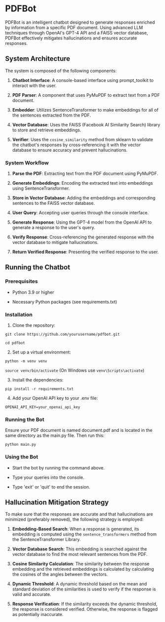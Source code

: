 # **PDFBot**

PDFBot is an intelligent chatbot designed to generate responses enriched by
information from a specific PDF document. Using advanced LLM
techniques through OpenAI's GPT-4 API and a FAISS vector database, PDFBot effectively mitigates hallucinations
and ensures accurate responses.

## **System Architecture**

The system is composed of the following components:

1.  **Chatbot Interface**: A console-based interface using
    prompt_toolkit to interact with the user.

2.  **PDF Parser**: A component that uses PyMuPDF to extract text from a
    PDF document.

3.  **Embedder**: Utilizes SentenceTransformer to make embeddings
    for all of the sentences extracted from the PDF.

4.  **Vector Database**: Uses the FAISS (Facebook AI Similarity Search) library to store and retrieve embeddings. 

5.  **Verifier**: Uses the `cosine_similarity` method from sklearn to validate the chatbot\'s responses by cross-referencing it with the vector
    database to ensure accuracy and prevent hallucinations.

### **System Workflow**

1.  **Parse the PDF**: Extracting text from the PDF document using PyMuPDF.

2.  **Generate Embeddings**: Encoding the extracted text into embeddings
    using SentenceTransformer.

3.  **Store in Vector Database**: Adding the embeddings and corresponding
    sentences to the FAISS vector database.

4.  **User Query**: Accepting user queries through the console interface.

5.  **Generate Response**: Using the GPT-4 model from the OpenAI API to generate a response to the
    user's query.

6.  **Verify Response**: Cross-referencing the generated response with the
    vector database to mitigate hallucinations.

7.  **Return Verified Response**: Presenting the verified response to the
    user.

## **Running the Chatbot**

### **Prerequisites**

-   Python 3.9 or higher

-   Necessary Python packages (see requirements.txt)

### **Installation**

1.  Clone the repository:

`git clone https://github.com/yourusername/pdfbot.git`

`cd pdfbot`

2.  Set up a virtual environment:

`python -m venv venv`

`source venv/bin/activate` (On Windows use `venv\Scripts\activate`)

3.  Install the dependencies:

`pip install -r requirements.txt`

4.  Add your OpenAI API key to your .env file:

`OPENAI_API_KEY=your_openai_api_key`

### **Running the Bot**

Ensure your PDF document is named document.pdf and is located in the
same directory as the main.py file. Then run this:

`python main.py`

### **Using the Bot**

-   Start the bot by running the command above.

-   Type your queries into the console.

-   Type 'exit' or 'quit' to end the session.

## **Hallucination Mitigation Strategy**

To make sure that the responses are accurate and that hallucinations are minimized (preferably removed), the
following strategy is employed:

1.  **Embedding-Based Search**: When a response is generated, its
    embedding is computed using the `sentence_transformers` method from the SentenceTransformer Library.

2.  **Vector Database Search**: This embedding is searched against the
    vector database to find the most relevant sentences from the PDF.

3.  **Cosine Similarity Calculation**: The similarity between the
    response embedding and the retrieved embeddings is calculated by calculating the cosines of the angles between the vectors.

4.  **Dynamic Threshold**: A dynamic threshold based on the mean and
    standard deviation of the similarities is used to verify if the
    response is valid and accurate.

5.  **Response Verification**: If the similarity exceeds the dynamic
    threshold, the response is considered verified. Otherwise, the
    response is flagged as potentially inaccurate.
